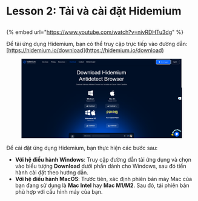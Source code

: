 # Lesson 2: Tải và cài đặt Hidemium

##

{% embed url="https://www.youtube.com/watch?v=nivRDHTu3dg" %}

Để tải ứng dụng Hidemium, bạn có thể truy cập trực tiếp vào đường dẫn: [https://hidemium.io/download](https://hidemium.io/download)

<figure><img src="../../../.gitbook/assets/image (21) (1).png" alt=""><figcaption></figcaption></figure>



Để cài đặt ứng dụng Hidemium, bạn thực hiện các bước sau:

* **Với hệ điều hành Windows**: Truy cập đường dẫn tải ứng dụng và chọn vào biểu tượng **Download** dưới phần dành cho Windows, sau đó tiến hành cài đặt theo hướng dẫn.
* **Với hệ điều hành MacOS**: Trước tiên, xác định phiên bản máy Mac của bạn đang sử dụng là **Mac Intel** hay **Mac M1/M2**. Sau đó, tải phiên bản phù hợp với cấu hình máy của bạn.&#x20;
